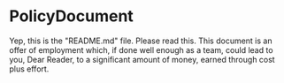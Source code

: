 # PolicyDocument
Yep, this is the "README.md" file. Please read this. This document is an offer of employment which, if done well enough as a team, could lead to you, Dear Reader, to a significant amount of money, earned through cost plus effort. 
